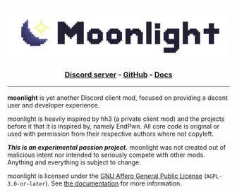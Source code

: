 <h3 align="center">
  <img src="./img/wordmark.png" alt="moonlight" />

<a href="https://discord.gg/FdZBTFCP6F">Discord server</a>
\- <a href="https://github.com/moonlight-mod/moonlight">GitHub</a>
\- <a href="https://moonlight-mod.github.io/">Docs</a>

  <hr />
</h3>

**moonlight** is yet another Discord client mod, focused on providing a decent user and developer experience.

moonlight is heavily inspired by hh3 (a private client mod) and the projects before it that it is inspired by, namely EndPwn. All core code is original or used with permission from their respective authors where not copyleft.

**_This is an experimental passion project._** moonlight was not created out of malicious intent nor intended to seriously compete with other mods. Anything and everything is subject to change.

moonlight is licensed under the [GNU Affero General Public License](https://www.gnu.org/licenses/agpl-3.0.html) (`AGPL-3.0-or-later`). See [the documentation](https://moonlight-mod.github.io/) for more information.
